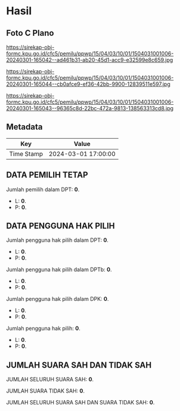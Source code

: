 # Hasil

## Foto C Plano

https://sirekap-obj-formc.kpu.go.id/cfc5/pemilu/ppwp/15/04/03/10/01/1504031001006-20240301-165042--ad461b31-ab20-45d1-acc9-e32599e8c659.jpg

https://sirekap-obj-formc.kpu.go.id/cfc5/pemilu/ppwp/15/04/03/10/01/1504031001006-20240301-165044--cb0afce9-ef36-42bb-9900-12839511e597.jpg

https://sirekap-obj-formc.kpu.go.id/cfc5/pemilu/ppwp/15/04/03/10/01/1504031001006-20240301-165043--96365c8d-22bc-472a-9813-138563313cd8.jpg


## Metadata

| Key        | Value               |
| ---------- | ------------------- |
| Time Stamp | 2024-03-01 17:00:00 |


## DATA PEMILIH TETAP

Jumlah pemilih dalam DPT: **0**.
 * L: **0**.
 * P: **0**.

## DATA PENGGUNA HAK PILIH

Jumlah pengguna hak pilih dalam DPT: **0**.
 * L: **0**.
 * P: **0**.

Jumlah pengguna hak pilih dalam DPTb: **0**.
 * L: **0**.
 * P: **0**.

Jumlah pengguna hak pilih dalam DPK: **0**.
 * L: **0**.
 * P: **0**.

Jumlah pengguna hak pilih: **0**.
 * L: **0**.
 * P: **0**.

## JUMLAH SUARA SAH DAN TIDAK SAH

JUMLAH SELURUH SUARA SAH: **0**.

JUMLAH SUARA TIDAK SAH: **0**.

JUMLAH SELURUH SUARA SAH DAN SUARA TIDAK SAH: **0**.


